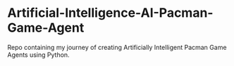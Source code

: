 # Artificial-Intelligence-AI-Pacman-Game-Agent
Repo containing my journey of creating Artificially Intelligent Pacman Game Agents using Python. 
